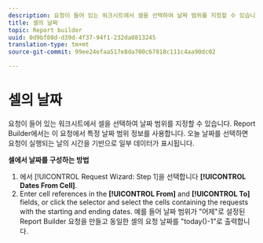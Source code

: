 ```yaml
---
description: 요청이 들어 있는 워크시트에서 셀을 선택하여 날짜 범위를 지정할 수 있습니다. Report Builder에서는 이 요청에서 특정 날짜 범위 정보를 사용합니다. 오늘 날짜를 선택하면 요청이 실행되는 날의 시간을 기반으로 일부 데이터가 표시됩니다.
title: 셀의 날짜
topic: Report builder
uuid: 0d9bf08d-d39d-4f37-94f1-232da0813245
translation-type: tm+mt
source-git-commit: 99ee24efaa517e8da700c67818c111c4aa90dc02

---
```



# 셀의 날짜

요청이 들어 있는 워크시트에서 셀을 선택하여 날짜 범위를 지정할 수 있습니다. Report Builder에서는 이 요청에서 특정 날짜 범위 정보를 사용합니다. 오늘 날짜를 선택하면 요청이 실행되는 날의 시간을 기반으로 일부 데이터가 표시됩니다.

**셀에서 날짜를 구성하는 방법**

1. 에서 [!UICONTROL Request Wizard: Step 1]을 선택합니다 **[!UICONTROL Dates From Cell]**.
1. Enter cell references in the **[!UICONTROL From]** and **[!UICONTROL To]** fields, or click the selector and select the cells containing the requests with the starting and ending dates.
예를 들어 날짜 범위가 &quot;어제&quot;로 설정된 Report Builder 요청을 만들고 동일한 셀의 요청 날짜를 &quot;today()-1&quot;로 출력합니다.
